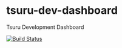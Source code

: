 tsuru-dev-dashboard
===================

Tsuru Development Dashboard

[![Build Status](https://secure.travis-ci.org/andrewsmedina/tsuru-dev-dashboard.png?branch=master)](https://travis-ci.org/andrewsmedina/tsuru-dev-dashboard)
